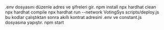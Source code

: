 .env dosyasını düzenle adres ve şifreleri gir.
npm install
npx hardhat clean
npx hardhat compile
npx hardhat run --network VotingSys scripts/deploy.js
bu kodlar çalıştıktan sonra akıllı kontrat adresini .env ve constant.js dosyasına yapıştır.
npm start
